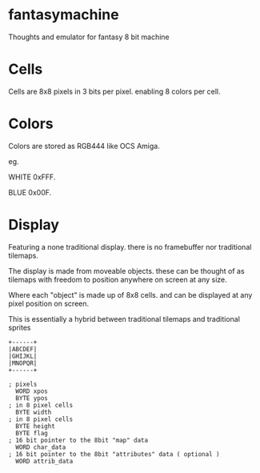 # fantasymachine
Thoughts and emulator for fantasy 8 bit machine 

# Cells 

Cells are 8x8 pixels in 3 bits per pixel. enabling 8 colors per cell.

# Colors 

Colors are stored as RGB444 like OCS Amiga. 

eg.

  WHITE 0xFFF.
  
  BLUE  0x00F.


# Display 

Featuring a none traditional display. there is no framebuffer nor traditional tilemaps. 

The display is made from moveable objects. these can be thought of as tilemaps with freedom to position anywhere on screen at any size. 

Where each "object" is made up of 8x8 cells. and can be displayed at any pixel position on screen. 

This is essentially a hybrid between traditional tilemaps and traditional sprites

```
+------+
|ABCDEF|
|GHIJKL|
|MNOPQR|
+------+
```

```
; pixels
  WORD xpos 
  BYTE ypos
; in 8 pixel cells
  BYTE width  
; in 8 pixel cells
  BYTE height
  BYTE flag 
; 16 bit pointer to the 8bit "map" data
  WORD char_data    
; 16 bit pointer to the 8bit "attributes" data ( optional ) 
  WORD attrib_data  
```





